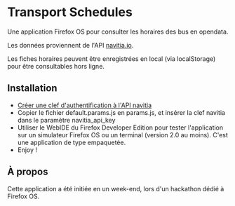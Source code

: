 Transport Schedules
===================

Une application Firefox OS pour consulter les horaires des bus en opendata.

Les données proviennent de l'API [navitia.io](http://navitia.io/).

Les fiches horaires peuvent être enregistrées en local (via localStorage) pour être consultables hors ligne.


Installation
--------------
* [Créer une clef d'authentification à l'API navitia](http://auth.navitia.io/)
* Copier le fichier default.params.js en params.js, et insérer la clef navitia dans le paramètre navitia_api_key
* Utiliser le WebIDE du Firefox Developer Edition pour tester l'application sur un simulateur Firefox OS ou un terminal (version 2.0 au moins). C'est une application de type empaquetée.
* Enjoy !

À propos
--------------
Cette application a été initiée en un week-end, lors d'un hackathon dédié à Firefox OS.
